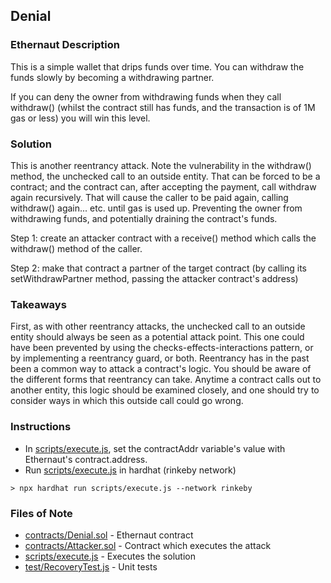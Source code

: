 ## Denial

### Ethernaut Description
This is a simple wallet that drips funds over time. You can withdraw the funds slowly by becoming a withdrawing partner.

If you can deny the owner from withdrawing funds when they call withdraw() (whilst the contract still has funds, and the transaction is of 1M gas or less) you will win this level.

### Solution 
This is another reentrancy attack. Note the vulnerability in the withdraw() method, the unchecked call to an outside entity. That can be forced to be a contract; and the contract can, after accepting the payment, call withdraw again recursively. That will cause the caller to be paid again, calling withdraw() again... etc. until gas is used up. Preventing the owner from withdrawing funds, and potentially draining the contract's funds. 

Step 1: create an attacker contract with a receive() method which calls the withdraw() method of the caller. 

Step 2: make that contract a partner of the target contract (by calling its setWithdrawPartner method, passing the attacker contract's address)

### Takeaways
First, as with other reentrancy attacks, the unchecked call to an outside entity should always be seen as a potential attack point. This one could have been prevented by using the checks-effects-interactions pattern, or by implementing a reentrancy guard, or both. Reentrancy has in the past been a common way to attack a contract's logic. You should be aware of the different forms that reentrancy can take. Anytime a contract calls out to another entity, this logic should be examined closely, and one should try to consider ways in which this outside call could go wrong.  

### Instructions
- In [scripts/execute.js](scripts/execute.js), set the contractAddr variable's value with Ethernaut's contract.address. 
- Run [scripts/execute.js](scripts/execute.js) in hardhat (rinkeby network)

`> npx hardhat run scripts/execute.js --network rinkeby`

### Files of Note
- [contracts/Denial.sol](contracts/Denial.sol) - Ethernaut contract
- [contracts/Attacker.sol](contracts/Attacker.sol) - Contract which executes the attack
- [scripts/execute.js](scripts/execute.js) - Executes the solution 
- [test/RecoveryTest.js](test/RecoveryTest.js) - Unit tests 
